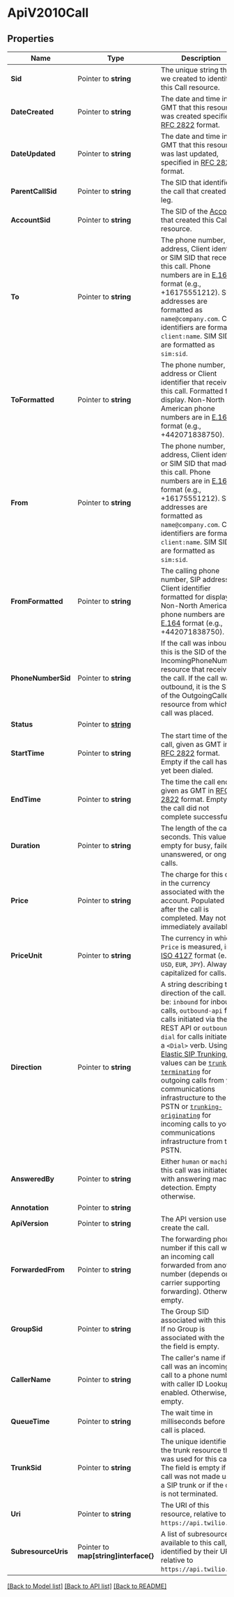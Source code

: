 # ApiV2010Call

## Properties

Name | Type | Description | Notes
------------ | ------------- | ------------- | -------------
**Sid** | Pointer to **string** | The unique string that we created to identify this Call resource. |
**DateCreated** | Pointer to **string** | The date and time in GMT that this resource was created specified in [RFC 2822](https://www.ietf.org/rfc/rfc2822.txt) format. |
**DateUpdated** | Pointer to **string** | The date and time in GMT that this resource was last updated, specified in [RFC 2822](https://www.ietf.org/rfc/rfc2822.txt) format. |
**ParentCallSid** | Pointer to **string** | The SID that identifies the call that created this leg. |
**AccountSid** | Pointer to **string** | The SID of the [Account](https://www.twilio.com/docs/iam/api/account) that created this Call resource. |
**To** | Pointer to **string** | The phone number, SIP address, Client identifier or SIM SID that received this call. Phone numbers are in [E.164](https://www.twilio.com/docs/glossary/what-e164) format (e.g., +16175551212). SIP addresses are formatted as `name@company.com`. Client identifiers are formatted `client:name`. SIM SIDs are formatted as `sim:sid`. |
**ToFormatted** | Pointer to **string** | The phone number, SIP address or Client identifier that received this call. Formatted for display. Non-North American phone numbers are in [E.164](https://www.twilio.com/docs/glossary/what-e164) format (e.g., +442071838750). |
**From** | Pointer to **string** | The phone number, SIP address, Client identifier or SIM SID that made this call. Phone numbers are in [E.164](https://www.twilio.com/docs/glossary/what-e164) format (e.g., +16175551212). SIP addresses are formatted as `name@company.com`. Client identifiers are formatted `client:name`. SIM SIDs are formatted as `sim:sid`. |
**FromFormatted** | Pointer to **string** | The calling phone number, SIP address, or Client identifier formatted for display. Non-North American phone numbers are in [E.164](https://www.twilio.com/docs/glossary/what-e164) format (e.g., +442071838750). |
**PhoneNumberSid** | Pointer to **string** | If the call was inbound, this is the SID of the IncomingPhoneNumber resource that received the call. If the call was outbound, it is the SID of the OutgoingCallerId resource from which the call was placed. |
**Status** | Pointer to [**string**](CallEnumStatus.md) |  |
**StartTime** | Pointer to **string** | The start time of the call, given as GMT in [RFC 2822](https://www.php.net/manual/en/class.datetime.php#datetime.constants.rfc2822) format. Empty if the call has not yet been dialed. |
**EndTime** | Pointer to **string** | The time the call ended, given as GMT in [RFC 2822](https://www.php.net/manual/en/class.datetime.php#datetime.constants.rfc2822) format. Empty if the call did not complete successfully. |
**Duration** | Pointer to **string** | The length of the call in seconds. This value is empty for busy, failed, unanswered, or ongoing calls. |
**Price** | Pointer to **string** | The charge for this call, in the currency associated with the account. Populated after the call is completed. May not be immediately available. |
**PriceUnit** | Pointer to **string** | The currency in which `Price` is measured, in [ISO 4127](https://www.iso.org/iso/home/standards/currency_codes.htm) format (e.g., `USD`, `EUR`, `JPY`). Always capitalized for calls. |
**Direction** | Pointer to **string** | A string describing the direction of the call. Can be: `inbound` for inbound calls, `outbound-api` for calls initiated via the REST API or `outbound-dial` for calls initiated by a `<Dial>` verb. Using [Elastic SIP Trunking](https://www.twilio.com/docs/sip-trunking), the values can be [`trunking-terminating`](https://www.twilio.com/docs/sip-trunking#termination) for outgoing calls from your communications infrastructure to the PSTN or [`trunking-originating`](https://www.twilio.com/docs/sip-trunking#origination) for incoming calls to your communications infrastructure from the PSTN. |
**AnsweredBy** | Pointer to **string** | Either `human` or `machine` if this call was initiated with answering machine detection. Empty otherwise. |
**Annotation** | Pointer to **string** |  |
**ApiVersion** | Pointer to **string** | The API version used to create the call. |
**ForwardedFrom** | Pointer to **string** | The forwarding phone number if this call was an incoming call forwarded from another number (depends on carrier supporting forwarding). Otherwise, empty. |
**GroupSid** | Pointer to **string** | The Group SID associated with this call. If no Group is associated with the call, the field is empty. |
**CallerName** | Pointer to **string** | The caller's name if this call was an incoming call to a phone number with caller ID Lookup enabled. Otherwise, empty. |
**QueueTime** | Pointer to **string** | The wait time in milliseconds before the call is placed. |
**TrunkSid** | Pointer to **string** | The unique identifier of the trunk resource that was used for this call. The field is empty if the call was not made using a SIP trunk or if the call is not terminated. |
**Uri** | Pointer to **string** | The URI of this resource, relative to `https://api.twilio.com`. |
**SubresourceUris** | Pointer to **map[string]interface{}** | A list of subresources available to this call, identified by their URIs relative to `https://api.twilio.com`. |

[[Back to Model list]](../README.md#documentation-for-models) [[Back to API list]](../README.md#documentation-for-api-endpoints) [[Back to README]](../README.md)


